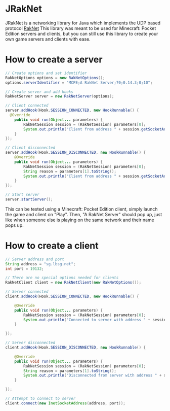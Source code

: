 # JRakNet
JRakNet is a networking library for Java which implements the UDP based protocol [RakNet](https://github.com/OculusVR/RakNet)
This library was meant to be used for Minecraft: Pocket Edition servers and clients, but you can still use this library to create your own game servers and clients with ease.

# How to create a server

```java
// Create options and set identifier
RakNetOptions options = new RakNetOptions();
options.serverIdentifier = "MCPE;A RakNet Server;70;0.14.3;0;10";

// Create server and add hooks
RakNetServer server = new RakNetServer(options);

// Client connected
server.addHook(Hook.SESSION_CONNECTED, new HookRunnable() {
  @Override
	public void run(Object... parameters) {
		RakNetSession session = (RakNetSession) parameters[0];
		System.out.println("Client from address " + session.getSocketAddress() + " has connected to the server");
	}
});

// Client disconnected
server.addHook(Hook.SESSION_DISCONNECTED, new HookRunnable() {
	@Override
	public void run(Object... parameters) {
		RakNetSession session = (RakNetSession) parameters[0];
		String reason = parameters[1].toString();
		System.out.println("Client from address " + session.getSocketAddress() + " has disconnected from the server for the reason \"" + reason + "\"");
	}
});

// Start server
server.startServer();
```
This can be tested using a Minecraft: Pocket Edition client, simply launch the game and client on "Play". Then, "A RakNet Server" should pop up, just like when someone else is playing on the same network and their name pops up.


# How to create a client

```java
// Server address and port
String address = "sg.lbsg.net";
int port = 19132;

// There are no special options needed for clients
RakNetClient client = new RakNetClient(new RakNetOptions());

// Server connected
client.addHook(Hook.SESSION_CONNECTED, new HookRunnable() {

	@Override
	public void run(Object... parameters) {
		RakNetSession session = (RakNetSession) parameters[0];
		System.out.println("Connected to server with address " + session.getSocketAddress());
	}

});

// Server disconnected
client.addHook(Hook.SESSION_DISCONNECTED, new HookRunnable() {

	@Override
	public void run(Object... parameters) {
		RakNetSession session = (RakNetSession) parameters[0];
		String reason = parameters[1].toString();
		System.out.println("Disconnected from server with address " + session.getSocketAddress() + " for the reason \"" + reason + "\"");
	}

});

// Attempt to connect to server
client.connect(new InetSocketAddress(address, port));
```
